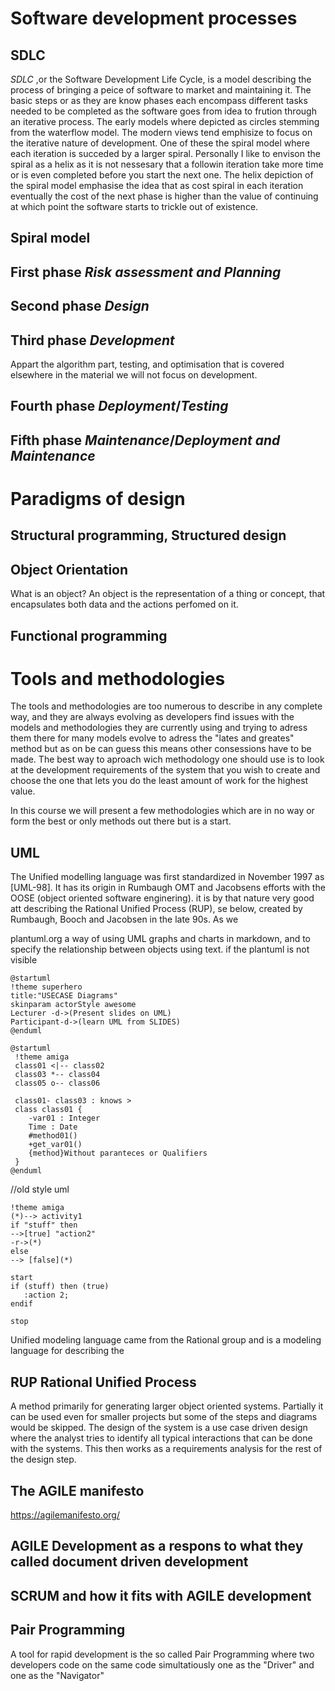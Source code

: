 # Software development processes

## SDLC
 *SDLC* ,or the Software Development Life Cycle, is a model describing the process of bringing a peice of software to market and maintaining it. The basic steps or as they are know phases each encompass different tasks  needed to be completed as the software goes from idea to frution through an iterative process. The early models where depicted as circles stemming from the waterflow model. The modern views tend emphisize to focus on the iterative nature of development. <rewrite> One of these the spiral model where each iteration is succeded by a larger spiral. Personally I like to envison the spiral as a helix as it is not nessesary that a followin iteration take more time or is even completed before you start the next one. The helix depiction of the spiral model emphasise the idea that as cost spiral in each iteration eventually the cost of the next phase is higher than the value of continuing at which point the software starts to trickle out of existence.

## Spiral model

## First phase *Risk assessment and Planning*

## Second phase  *Design*

## Third phase *Development*
 Appart the algorithm part, testing, and optimisation that is covered elsewhere in the material we will not focus on development.

## Fourth phase *Deployment*/*Testing*

## Fifth phase *Maintenance*/*Deployment and Maintenance*

# Paradigms of design

## Structural programming, Structured design

## Object Orientation
What is an object? An object is the representation of a thing or concept, that encapsulates both data and the actions perfomed on it.

## Functional programming


# Tools and methodologies  
The tools and methodologies are too numerous to describe in any complete way,<rewrite> and they are always evolving as developers find issues with the models and methodologies they are currently using and trying to adress them there for many models evolve to adress the "lates and greates" method but as on be can guess this means other consessions have to be made. 
<explain system>
The best way to aproach wich methodology one should use is to look at the development requirements of the system that you wish to create and choose the one that lets you do the least amount of work for the highest value. 

In this course we will present a few methodologies which are in no way or form the best or only methods out there but is a start.


## UML
The Unified modelling language was first standardized in November 1997 as [UML-98]. It has its origin in Rumbaugh OMT and Jacobsens efforts with the OOSE (object oriented software enginering). it is by that nature very good att describing the Rational Unified Process (RUP), se below, created by Rumbaugh, Booch and Jacobsen in the late 90s. As we 

plantuml.org a way of using UML graphs and charts in markdown, and to specify the relationship between objects using text.
if the plantuml is not visible

```plantuml
@startuml
!theme superhero
title:"USECASE Diagrams"
skinparam actorStyle awesome
Lecturer -d->(Present slides on UML)
Participant-d->(learn UML from SLIDES)
@enduml
```
```plantuml
@startuml
 !theme amiga
 class01 <|-- class02
 class03 *-- class04
 class05 o-- class06

 class01- class03 : knows >
 class class01 {
    -var01 : Integer
    Time : Date
    #method01()
    +get_var01()
    {method}Without paranteces or Qualifiers
 }
@enduml
```
//old style uml
```plantuml
!theme amiga 
(*)--> activity1
if "stuff" then 
-->[true] "action2"
-r->(*)
else 
--> [false](*)
```
```plantuml
start
if (stuff) then (true) 
   :action 2;
endif

stop
```
Unified modeling language came from the Rational group and is a modeling language for describing the

## RUP Rational Unified Process
A method primarily for generating larger object oriented systems. Partially it can be used even for smaller projects but some of the steps and diagrams would be skipped. The design of the system is a use case driven design where the analyst tries to identify all typical interactions that can be done with the systems. This then works as a requirements analysis for the rest of the design step.





## The AGILE manifesto
https://agilemanifesto.org/

## AGILE Development as a respons to what they called document driven development

## SCRUM and how it fits with AGILE development

## Pair Programming 
 A tool for rapid development is the so called Pair Programming where two developers code on the same code simultatiously one as the "Driver" and one as the "Navigator" 